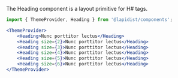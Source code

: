 The Heading component is a layout primitive for H# tags.

```jsx harmony
import { ThemeProvider, Heading } from '@lapidist/components';

<ThemeProvider>
    <Heading>Nunc porttitor lectus</Heading>
    <Heading size={2}>Nunc porttitor lectus</Heading>
    <Heading size={3}>Nunc porttitor lectus</Heading>
    <Heading size={4}>Nunc porttitor lectus</Heading>
    <Heading size={5}>Nunc porttitor lectus</Heading>
    <Heading size={6}>Nunc porttitor lectus</Heading>
</ThemeProvider>
```
